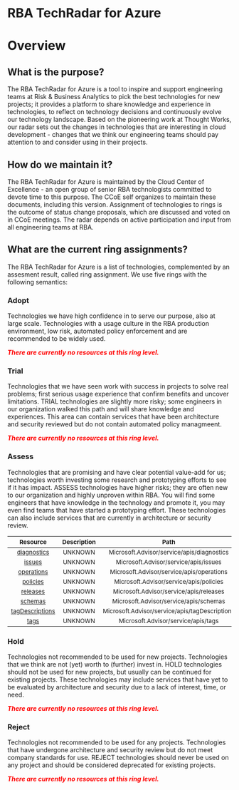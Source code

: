 
RBA TechRadar for Azure
=======================

# Overview

## What is the purpose?


The RBA TechRadar for Azure is a tool to inspire and support engineering teams at Risk & Business Analytics to pick the best technologies for new projects; it provides a platform to share knowledge and experience in technologies, to reflect on technology decisions and continuously evolve our technology landscape.  Based on the pioneering work at Thought Works, our radar sets out the changes in technologies that are interesting in cloud development - changes that we think our engineering teams should pay attention to and consider using in their projects.
## How do we maintain it?


The RBA TechRadar for Azure is maintained by the Cloud Center of Excellence - an open group of senior RBA technologists committed to devote time to this purpose.  The CCoE self organizes to maintain these documents, including this version.  Assignment of technologies to rings is the outcome of status change proposals, which are discussed and voted on in CCoE meetings.  The radar depends on active participation and input from all engineering teams at RBA.
## What are the current ring assignments?


The RBA TechRadar for Azure is a list of technologies, complemented by an assesment result, called ring assignment.  We use five rings with the following semantics:
### Adopt


Technologies we have high confidence in to serve our purpose, also at large scale.  Technologies with a usage culture in the RBA production environment, low risk, automated policy enforcement and are recommended to be widely used.  
  
***<font color="red"> There are currently no resources at this ring level. </font>***
### Trial


Technologies that we have seen work with success in projects to solve real problems;  first serious usage experience that confirm benefits and uncover limitations.  TRIAL technologies are slightly more risky; some engineers in our organization walked this path and will share knowledge and experiences.  This area can contain services that have been architecture and security reviewed but do not contain automated policy managmeent.  
  
***<font color="red"> There are currently no resources at this ring level. </font>***
### Assess


Technologies that are promising and have clear potential value-add for us; technologies worth investing some research and prototyping efforts to see if it has impact.  ASSESS technologies have higher risks;  they are often new to our organization and highly unproven within RBA.  You will find some engineers that have knowledge in the technology and promote it, you may even find teams that have started a prototyping effort.  These technologies can also include services that are currently in architecture or security review.  

|<sub>Resource</sub>|<sub>Description</sub>|<sub>Path</sub>|<sub>Status</sub>|
| :---: | :---: | :---: | :---: |
|<sub>[diagnostics](https://github.com/openrba/python-azure-techradar/tree/master/Microsoft.Advisor/service/apis/diagnostics)</sub>|<sub>UNKNOWN</sub>|<sub>Microsoft.Advisor/service/apis/diagnostics</sub>|<sub>ASSESS</sub>|
|<sub>[issues](https://github.com/openrba/python-azure-techradar/tree/master/Microsoft.Advisor/service/apis/issues)</sub>|<sub>UNKNOWN</sub>|<sub>Microsoft.Advisor/service/apis/issues</sub>|<sub>ASSESS</sub>|
|<sub>[operations](https://github.com/openrba/python-azure-techradar/tree/master/Microsoft.Advisor/service/apis/operations)</sub>|<sub>UNKNOWN</sub>|<sub>Microsoft.Advisor/service/apis/operations</sub>|<sub>ASSESS</sub>|
|<sub>[policies](https://github.com/openrba/python-azure-techradar/tree/master/Microsoft.Advisor/service/apis/policies)</sub>|<sub>UNKNOWN</sub>|<sub>Microsoft.Advisor/service/apis/policies</sub>|<sub>ASSESS</sub>|
|<sub>[releases](https://github.com/openrba/python-azure-techradar/tree/master/Microsoft.Advisor/service/apis/releases)</sub>|<sub>UNKNOWN</sub>|<sub>Microsoft.Advisor/service/apis/releases</sub>|<sub>ASSESS</sub>|
|<sub>[schemas](https://github.com/openrba/python-azure-techradar/tree/master/Microsoft.Advisor/service/apis/schemas)</sub>|<sub>UNKNOWN</sub>|<sub>Microsoft.Advisor/service/apis/schemas</sub>|<sub>ASSESS</sub>|
|<sub>[tagDescriptions](https://github.com/openrba/python-azure-techradar/tree/master/Microsoft.Advisor/service/apis/tagDescriptions)</sub>|<sub>UNKNOWN</sub>|<sub>Microsoft.Advisor/service/apis/tagDescriptions</sub>|<sub>ASSESS</sub>|
|<sub>[tags](https://github.com/openrba/python-azure-techradar/tree/master/Microsoft.Advisor/service/apis/tags)</sub>|<sub>UNKNOWN</sub>|<sub>Microsoft.Advisor/service/apis/tags</sub>|<sub>ASSESS</sub>|

### Hold


Technologies not recommended to be used for new projects. Technologies that we think are not (yet) worth to (further) invest in.  HOLD technologies should not be used for new projects, but usually can be continued for existing projects.  These technologies may include services that have yet to be evaluated by architecture and security due to a lack of interest, time, or need.  
  
***<font color="red"> There are currently no resources at this ring level. </font>***
### Reject


Technologies not recommended to be used for any projects. Technologies that have undergone architecture and security review but do not meet company standards for use.  REJECT technologies should never be used on any project and should be considered deprecated for existing projects.  
  
***<font color="red"> There are currently no resources at this ring level. </font>***